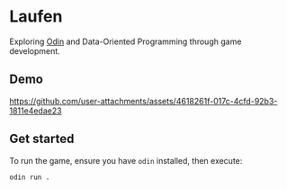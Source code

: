 # Laufen

Exploring [Odin](https://odin-lang.org/) and Data-Oriented Programming through game development.

## Demo

https://github.com/user-attachments/assets/4618261f-017c-4cfd-92b3-1811e4edae23

## Get started
To run the game, ensure you have `odin` installed, then execute:

```sh
odin run .
```
